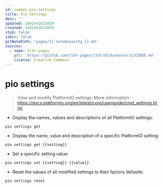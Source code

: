 ```yaml
---
id: common.pio-settings
title: Pio Settings
desc: ''
updated: 1642441815059
created: 1642441815059
stub: false
isDir: false
gitNotePath: 'pages/{{ noteHiearchy }}.md'
sources:
  - name: tldr-pages
    url: 'https://github.com/tldr-pages/tldr/blob/master/LICENSE.md'
    license: Creative Commons
---
```

# pio settings

> View and modify PlatformIO settings.
> More information: <https://docs.platformio.org/en/latest/core/userguide/cmd_settings.html>.

- Display the names, values and descriptions of all PlatformIO settings:

`pio settings get`

- Display the name, value and description of a specific PlatformIO setting:

`pio settings get {{setting}}`

- Set a specific setting value:

`pio settings set {{setting}} {{value}}`

- Reset the values of all modified settings to their factory defaults:

`pio settings reset`

